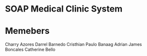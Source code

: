 # SOAP Medical Clinic System
# Memebers
Charry Azores
Darrel Barnedo
Cristhian Paulo Banaag
Adrian James Boncales
Catherine Bello
